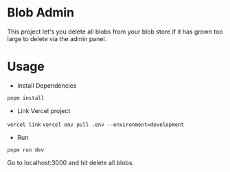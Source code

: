 # Blob Admin

This project let's you delete all blobs from your blob store if it has grown too large to delete via the admin panel.

# Usage

* Install Dependencies

`pnpm install`

* Link Vercel project
 
`vercel link`
`vercel env pull .env --environment=development`

* Run

`pnpm run dev`

Go to localhost:3000 and hit delete all blobs.
